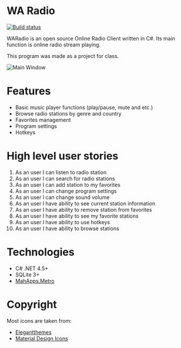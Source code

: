 # WA Radio

[![Build status](https://ci.appveyor.com/api/projects/status/slwj7dcl4hf926ef?svg=true)](https://ci.appveyor.com/project/lukosius/waradio)

WARadio is an open source Online Radio Client written in C#. Its main function is online radio stream playing.

This program was made as a project for class.

![Main Window](https://raw.github.com/lukosius/waradio/master/screenshots/2016_05_24_02.png)

# Features

* Basic music player functions (play/pause, mute and etc.)
* Browse radio stations by genre and country
* Favorites management
* Program settings
* Hotkeys

# High level user stories

1. As an user I can listen to radio station
2. As an user I can search for radio stations
3. As an user I can add station to my favorites
4. As an user I can change program settings
5. As an user I can change sound volume
6. As an user I have ability to see current station information
7. As an user I have ability to remove station from favorites
8. As an user I have ability to see my favorite stations
9. As an user I have ability to use hotkeys
10. As an user I have ability to browse stations

# Technologies

- C# .NET 4.5+
- SQLite 3+
- [MahApps.Metro](https://github.com/MahApps/MahApps.Metro)

# Copyright

Most icons are taken from:

- [Elegantthemes](http://www.elegantthemes.com/blog/freebie-of-the-week/beautiful-flat-icons-for-free)
- [Material Design Icons](https://materialdesignicons.com/)
